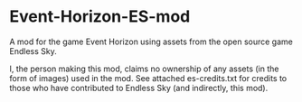 # Event-Horizon-ES-mod
A mod for the game Event Horizon using assets from the open source game Endless Sky.

I, the person making this mod, claims no ownership of any assets (in the form of images) used in the mod. See attached es-credits.txt for credits to those who have contributed to Endless Sky (and indirectly, this mod).
